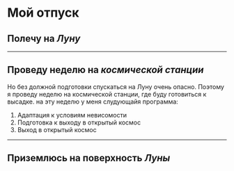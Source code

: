 # Мой отпуск

## Полечу на *Луну*

---
## Проведу неделю на *космической станции*
Но без должной подготовки спускаться на Луну очень опасно. Поэтому я проведу неделю на космической станции, где буду готовиться к высадке.
на эту неделю у меня слудующайя программа:
1. Адаптация к условиям невисомости
2. Подготовка к выходу в открытый космос
3. Выход в открытый космос

---
## Приземлюсь на поверхность *Луны*
